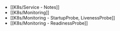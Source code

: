 - [[K8s/Service - Notes]]
- [[K8s/Monitoring]]
- [[K8s/Monitoring - StartupProbe, LivenessProbe]]
- [[K8s/Monitoring - ReadinessProbe]]